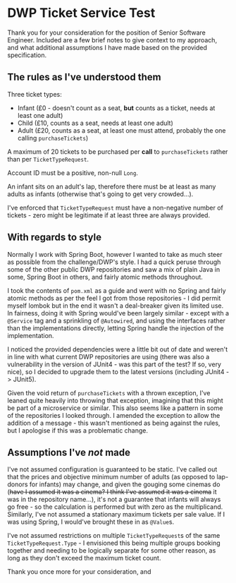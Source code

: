 # DWP Ticket Service Test

Thank you for your consideration for the position of Senior Software Engineer. Included are a few brief notes to give context to my approach, and what additional assumptions I have made based on the provided specification.

## The rules as I've understood them

Three ticket types:

- Infant (£0 - doesn't count as a seat, **but** counts as a ticket, needs at least one adult)
- Child (£10, counts as a seat, needs at least one adult)
- Adult (£20, counts as a seat, at least one must attend, probably the one calling `purchaseTickets`)

A maximum of 20 tickets to be purchased per **call** to `purchaseTickets` rather than per `TicketTypeRequest`.

Account ID must be a positive, non-null `Long`.

An infant sits on an adult's lap, therefore there must be at least as many adults as infants (otherwise that's going to get very crowded...).

I've enforced that `TicketTypeRequest` must have a non-negative number of tickets - zero might be legitimate if at least three are always provided.

## With regards to style

Normally I work with Spring Boot, however I wanted to take as much steer as possible from the challenge/DWP's style. I had a quick peruse through some of the other public DWP repositories and saw a mix of plain Java in some, Spring Boot in others, and fairly atomic methods throughout.

I took the contents of `pom.xml` as a guide and went with no Spring and fairly atomic methods as per the feel I got from those repositories - I did permit myself lombok but in the end it wasn't a deal-breaker given its limited use. In fairness, doing it with Spring would've been largely similar - except with a `@Service` tag and a sprinkling of `@Autowired`, and using the interfaces rather than the implementations directly, letting Spring handle the injection of the implementation.

I noticed the provided dependencies were a little bit out of date and weren't in line with what current DWP repositories are using (there was also a vulnerability in the version of JUnit4 - was this part of the test? If so, very nice), so I decided to upgrade them to the latest versions (including JUnit4 -> JUnit5).

Given the void return of `purchaseTickets` with a thrown exception, I've leaned quite heavily into throwing that exception, imagining that this might be part of a microservice or similar. This also seems like a pattern in some of the repositories I looked through. I amended the exception to allow the addition of a message - this wasn't mentioned as being against the rules, but I apologise if this was a problematic change.

## Assumptions I've _not_ made

I've not assumed configuration is guaranteed to be static. I've called out that the prices and objective minimum number of adults (as opposed to lap-donors for infants) may change, and given the gouging some cinemas do (~~have I assumed it was a cinema? I think I've assumed it was a cinema~~ it was in the repository name...), it's not a guarantee that infants will always go free - so the calculation is performed but with zero as the multiplicand. Similarly, I've not assumed a stationary maximum tickets per sale value. If I was using Spring, I would've brought these in as `@Value`s.

I've not assumed restrictions on multiple `TicketTypeRequest`s of the same `TicketTypeRequest.Type` - I envisioned this being multiple groups booking together and needing to be logically separate for some other reason, as long as they don't exceed the maximum ticket count.

Thank you once more for your consideration, and
